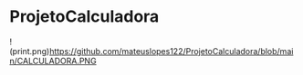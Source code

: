 # ProjetoCalculadora

!(print.png)https://github.com/mateuslopes122/ProjetoCalculadora/blob/main/CALCULADORA.PNG
